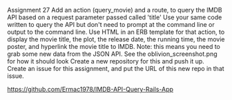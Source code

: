 Assignment 27
Add an action (query_movie) and a route, to query the IMDB API based on a request parameter passed called 'title'
Use your same code written to query the API but don't need to prompt at the command line or output to the command line.
Use HTML in an ERB template for that action, to display the movie title, the plot, the release date, the running time, the movie poster, and hyperlink the movie title to IMDB. Note: this means you need to grab some new data from the JSON API.
See the oblivion_screenshot.png for how it should look
Create a new repository for this and push it up. Create an issue for this assignment, and put the URL of this new repo in that issue.

https://github.com/Ermac1978/IMDB-API-Query-Rails-App
